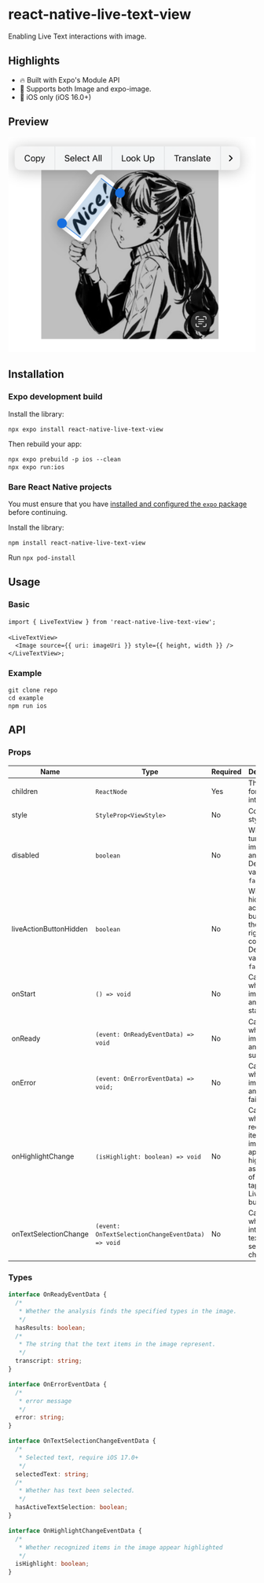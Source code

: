 # react-native-live-text-view

Enabling Live Text interactions with image.

## Highlights

- 🔥 Built with Expo's Module API
- 🎉 Supports both Image and expo-image.
- 🍎 iOS only (iOS 16.0+)

## Preview

![preview](./example/assets/preview.png)

## Installation

### Expo development build

Install the library:

```shell
npx expo install react-native-live-text-view
```

Then rebuild your app:

```shell
npx expo prebuild -p ios --clean
npx expo run:ios
```

### Bare React Native projects

You must ensure that you have
[installed and configured the `expo` package](https://docs.expo.dev/bare/installing-expo-modules/)
before continuing.

Install the library:

```shell
npm install react-native-live-text-view
```

Run `npx pod-install`

## Usage

### Basic

```tsx
import { LiveTextView } from 'react-native-live-text-view';

<LiveTextView>
  <Image source={{ uri: imageUri }} style={{ height, width }} />
</LiveTextView>;
```

### Example

```shell
git clone repo
cd example
npm run ios
```

## API

### Props

| Name                   | Type                                              | Required | Description                                                                                                        |
| ---------------------- | ------------------------------------------------- | -------- | ------------------------------------------------------------------------------------------------------------------ |
| children               | `ReactNode`                                       | Yes      | The image for live text interaction.                                                                               |
| style                  | `StyleProp<ViewStyle>`                            | No       | Container style                                                                                                    |
| disabled               | `boolean`                                         | No       | Whether to turn off the image analysis. Default value is `false`                                                   |
| liveActionButtonHidden | `boolean`                                         | No       | Whether to hide the live action button in the lower right corner. Default value is `false`                         |
| onStart                | `() => void`                                      | No       | Called when image analysis starts.                                                                                 |
| onReady                | `(event: OnReadyEventData) => void`               | No       | Called when image analysis success.                                                                                |
| onError                | `(event: OnErrorEventData) => void;`              | No       | Called when image analysis fail.                                                                                   |
| onHighlightChange      | `(isHighlight: boolean) => void`                  | No       | Called when recognized items in the image appear highlighted as a result of a person tapping the Live Text button. |
| onTextSelectionChange  | `(event: OnTextSelectionChangeEventData) => void` | No       | Called when the interaction’s text selection changes.                                                              |

### Types

```ts
interface OnReadyEventData {
  /*
   * Whether the analysis finds the specified types in the image.
   */
  hasResults: boolean;
  /*
   * The string that the text items in the image represent.
   */
  transcript: string;
}
```

```ts
interface OnErrorEventData {
  /*
   * error message
   */
  error: string;
}
```

```ts
interface OnTextSelectionChangeEventData {
  /*
   * Selected text, require iOS 17.0+
   */
  selectedText: string;
  /*
   * Whether has text been selected.
   */
  hasActiveTextSelection: boolean;
}
```

```ts
interface OnHighlightChangeEventData {
  /*
   * Whether recognized items in the image appear highlighted
   */
  isHighlight: boolean;
}
```
